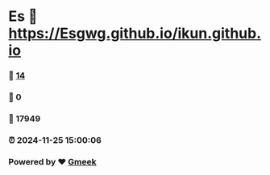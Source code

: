 # Es :link: https://Esgwg.github.io/ikun.github.io 
### :page_facing_up: [14](https://Esgwg.github.io/ikun.github.io/tag.html) 
### :speech_balloon: 0 
### :hibiscus: 17949 
### :alarm_clock: 2024-11-25 15:00:06 
### Powered by :heart: [Gmeek](https://github.com/Meekdai/Gmeek)
